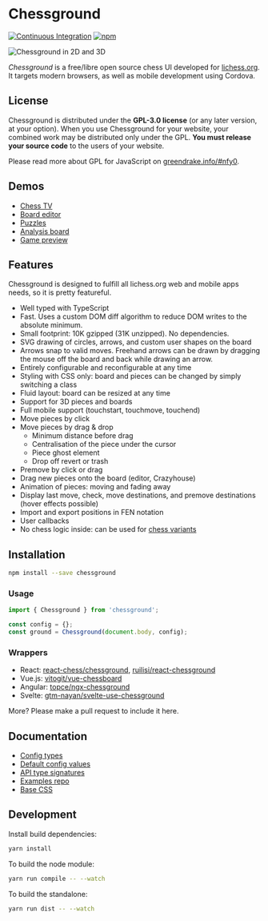 # Chessground

[![Continuous Integration](https://github.com/lichess-org/chessground/workflows/Continuous%20Integration/badge.svg)](https://github.com/lichess-org/chessground/actions?query=workflow%3A%22Continuous+Integration%22)
[![npm](https://img.shields.io/npm/v/chessground)](https://www.npmjs.com/package/chessground)

![Chessground in 2D and 3D](/screenshot/twin.jpg)

_Chessground_ is a free/libre open source chess UI developed for
[lichess.org](https://lichess.org).
It targets modern browsers, as well as mobile development using Cordova.

## License

Chessground is distributed under the **GPL-3.0 license** (or any later version,
at your option).
When you use Chessground for your website, your combined work may be
distributed only under the GPL. **You must release your source code** to the
users of your website.

Please read more about GPL for JavaScript on [greendrake.info/#nfy0](http://greendrake.info/#nfy0).

## Demos

- [Chess TV](https://lichess.org/tv)
- [Board editor](https://lichess.org/editor)
- [Puzzles](https://lichess.org/training)
- [Analysis board](https://lichess.org/ofWXRFGy)
- [Game preview](https://lichess.org/games)

## Features

Chessground is designed to fulfill all lichess.org web and mobile apps needs, so it is pretty featureful.

- Well typed with TypeScript
- Fast. Uses a custom DOM diff algorithm to reduce DOM writes to the absolute minimum.
- Small footprint: 10K gzipped (31K unzipped). No dependencies.
- SVG drawing of circles, arrows, and custom user shapes on the board
- Arrows snap to valid moves. Freehand arrows can be drawn by dragging the mouse off the board and back while drawing an arrow.
- Entirely configurable and reconfigurable at any time
- Styling with CSS only: board and pieces can be changed by simply switching a class
- Fluid layout: board can be resized at any time
- Support for 3D pieces and boards
- Full mobile support (touchstart, touchmove, touchend)
- Move pieces by click
- Move pieces by drag & drop
  - Minimum distance before drag
  - Centralisation of the piece under the cursor
  - Piece ghost element
  - Drop off revert or trash
- Premove by click or drag
- Drag new pieces onto the board (editor, Crazyhouse)
- Animation of pieces: moving and fading away
- Display last move, check, move destinations, and premove destinations (hover effects possible)
- Import and export positions in FEN notation
- User callbacks
- No chess logic inside: can be used for [chess variants](https://lichess.org/variant)

## Installation

```sh
npm install --save chessground
```

### Usage

```js
import { Chessground } from 'chessground';

const config = {};
const ground = Chessground(document.body, config);
```

### Wrappers

- React: [react-chess/chessground](https://github.com/react-chess/chessground), [ruilisi/react-chessground](https://github.com/ruilisi/react-chessground)
- Vue.js: [vitogit/vue-chessboard](https://github.com/vitogit/vue-chessboard)
- Angular: [topce/ngx-chessground](https://github.com/topce/ngx-chessground)
- Svelte: [gtm-nayan/svelte-use-chessground](https://github.com/gtm-nayan/svelte-use-chessground)

More? Please make a pull request to include it here.

## Documentation

- [Config types](https://github.com/lichess-org/chessground/tree/master/src/config.ts)
- [Default config values](https://github.com/lichess-org/chessground/tree/master/src/state.ts)
- [API type signatures](https://github.com/lichess-org/chessground/tree/master/src/api.ts)
- [Examples repo](https://github.com/lichess-org/chessground-examples/tree/master/src/units)
- [Base CSS](https://github.com/lichess-org/chessground-examples/blob/master/assets/chessground.css)

## Development

Install build dependencies:

```sh
yarn install
```

To build the node module:

```sh
yarn run compile -- --watch
```

To build the standalone:

```sh
yarn run dist -- --watch
```
